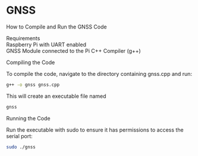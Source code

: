 # GNSS

How to Compile and Run the GNSS Code 

Requirements  
Raspberry Pi with UART enabled  
GNSS Module connected to the Pi
C++ Compiler (g++)  

Compiling the Code  

To compile the code, navigate to the directory containing gnss.cpp and run:  
```bash  
g++ -o gnss gnss.cpp  
```

This will create an executable file named 
```bash  
gnss  
```

Running the Code  

Run the executable with sudo to ensure it has permissions to access the serial port:  
```bash  
sudo ./gnss  
```

